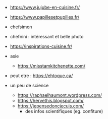 - https://www.jujube-en-cuisine.fr/
- https://www.papillesetpupilles.fr/
- chefsimon
- chefnini : intéressant et belle photo
- https://inspirations-cuisine.fr/ 

- asie
    * https://misstamkitchenette.com/

- peut etre : https://ehtoque.ca/

- un peu de science
    * https://raphaelhaumont.wordpress.com/
    * https://hervethis.blogspot.com/
    * https://jepensedoncjecuis.com/
        * des infos scientifiques (eg. confiture)
